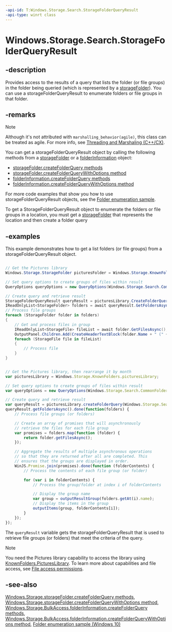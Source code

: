 ```yaml
---
-api-id: T:Windows.Storage.Search.StorageFolderQueryResult
-api-type: winrt class
---
```


<!-- Class syntax.
public class StorageFolderQueryResult : Windows.Storage.Search.IStorageFolderQueryResult, Windows.Storage.Search.IStorageQueryResultBase
-->

# Windows.Storage.Search.StorageFolderQueryResult

## -description

Provides access to the results of a query that lists the folder (or file groups) in the folder being queried (which is represented by a [storageFolder](../windows.storage/storagefolder.md)). You can use a storageFolderQueryResult to enumerate folders or file groups in that folder.

## -remarks

> [!NOTE]
> Although it's not attributed with `marshalling_behavior(agile)`, this class can be treated as agile. For more info, see [Threading and Marshaling (C++/CX)](http://msdn.microsoft.com/en-us/library/windows/apps/hh771042.aspx).
<!--W8B 988884 v2-->

You can get a storageFolderQueryResult object by calling the following methods from a [storageFolder](../windows.storage/storagefolder.md) or a [folderInformation](../windows.storage.bulkaccess/folderinformation.md) object:

+ [storageFolder.createFolderQuery methods](../windows.storage/storagefolder_createfolderquery_325438332.md)
+ [storageFolder.createFolderQueryWithOptions method](../windows.storage/storagefolder_createfolderquerywithoptions_573382953.md)
+ [folderInformation.createFolderQuery methods](../windows.storage.bulkaccess/folderinformation_createfolderquery_325438332.md)
+ [folderInformation.createFolderQueryWithOptions method](../windows.storage.bulkaccess/folderinformation_createfolderquerywithoptions_573382953.md)

For more code examples that show you how to use storageFolderQueryResult objects, see the [Folder enumeration sample](http://code.msdn.microsoft.com/windowsapps/Folder-enumeration-sample-33ebd000).

To get a StorageFolderQueryResult object to enumerate the folders or file groups in a location, you must get a [storageFolder](../windows.storage/storagefolder.md) that represents the location and then create a folder query

## -examples

This example demonstrates how to get a list folders (or file groups) from a storageFolderQueryResult object.

```csharp

// Get the Pictures library
Windows.Storage.StorageFolder picturesFolder = Windows.Storage.KnownFolders.PicturesLibrary;

// Set query options to create groups of files within result
QueryOptions queryOptions = new QueryOptions(Windows.Storage.Search.CommonFolderQuery.GroupByMonth);

// Create query and retrieve result
StorageFolderQueryResult queryResult = picturesLibrary.CreateFolderQueryWithOptions(queryOptions);
IReadOnlyList<StorageFolder> folders = await queryResult.GetFoldersAsync();
// Process file groups
foreach (StorageFolder folder in folders)
{
    // Get and process files in group
    IReadOnlyList<StorageFile> fileList = await folder.GetFilesAsync();
    OutputPanel.Children.Add(CreateHeaderTextBlock(folder.Name + " (" + fileList.Count + ")"));
    foreach (StorageFile file in fileList)
    {
        // Process file
    }
}
```

```javascript

// Get the Pictures library, then rearrange it by month
var picturesLibrary = Windows.Storage.KnownFolders.picturesLibrary;

// Set query options to create groups of files within result
var queryOptions = new QueryOptions(Windows.Storage.Search.CommonFolderQuery.GroupByMonth);

// Create query and retrieve result
var queryResult = picturesLibrary.createFolderQuery(Windows.Storage.Search.CommonFolderQuery.groupByMonth);
queryResult.getFoldersAsync().done(function(folders) {
    // Process file groups (or folders)

    // Create an array of promises that will asynchronously
    // retrieve the files for each file group
    var promises = folders.map(function (folder) {
        return folder.getFilesAsync();
    });

    // Aggregate the results of multiple asynchronous operations
    // so that they are returned after all are completed. This
    // ensures that the groups are displayed in order.
    WinJS.Promise.join(promises).done(function (folderContents) {
        // Process the contents of each file group (or folder)

        for (var i in folderContents) {
            // Process the group/folder at index i of folderContents

            // Display the group name
            var group = outputResultGroup(folders.getAt(i).name);
            // Display the items in the group 
            outputItems(group, folderContents[i]);
        }
    });
});
```

The `queryResult` variable gets the storageFolderQueryResult that is used to retrieve file groups (or folders) that meet the criteria of the query.

> [!NOTE]
> You need the Pictures library capability to access the library using [KnownFolders.PicturesLibrary](../windows.storage/knownfolders_pictureslibrary.md). To learn more about capabilities and file access, see [File access permissions](https://docs.microsoft.com/windows/uwp/files/file-access-permissions).

## -see-also

[Windows.Storage.storageFolder.createFolderQuery methods](../windows.storage/storagefolder_createfolderquery_325438332.md), [Windows.Storage.storageFolder.createFolderQueryWithOptions method](../windows.storage/storagefolder_createfolderquerywithoptions_573382953.md), [Windows.Storage.BulkAccess.folderInformation.createFolderQuery methods](../windows.storage.bulkaccess/folderinformation_createfolderquery_325438332.md), [Windows.Storage.BulkAccess.folderInformation.createFolderQueryWithOptions method](../windows.storage.bulkaccess/folderinformation_createfolderquerywithoptions_573382953.md), [Folder enumeration sample (Windows 10)](https://github.com/Microsoft/Windows-universal-samples/tree/master/Samples/FolderEnumeration)
